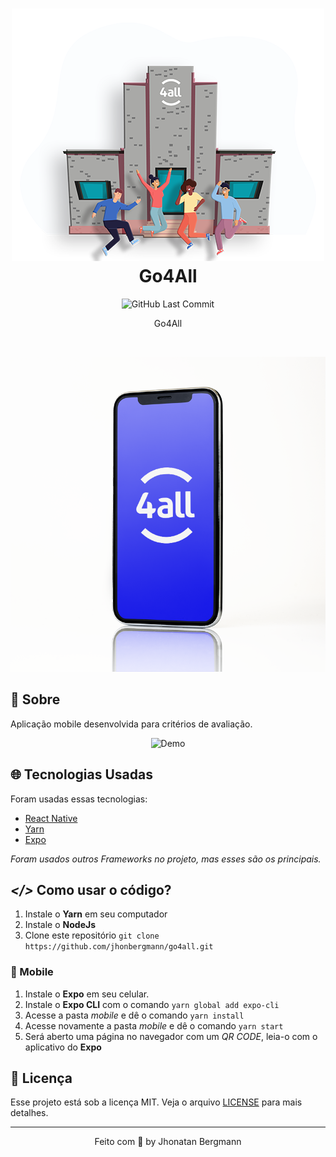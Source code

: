 <h1 align="center">
  <img src="forReadme/logo.png" alt="icon" >
  <br>
  Go4All
  <br>
</h1>

<p align="center">
  <img alt="GitHub Last Commit" src="https://img.shields.io/github/last-commit/JhonatanBergmann/Go4All" />
</p>

<p align="center">Go4All</p>

<br>

<p align="center">
  <img src="forReadme/mockup.png" alt="mockup" >
</p>

## 📅 Sobre

Aplicação mobile desenvolvida para critérios de avaliação.

<p align="center">
  <img src="forReadme/gif.gif" alt="Demo" >
</p>

## 🌐 Tecnologias Usadas
Foram usadas essas tecnologias:

- [React Native](https://reactnative.dev/)
- [Yarn](https://yarnpkg.com/)
- [Expo](https://expo.io/)

*Foram usados outros Frameworks no projeto, mas esses são os principais.*

## ***</>*** Como usar o código?
1. Instale o **Yarn** em seu computador
1. Instale o **NodeJs**
1. Clone este repositório `git clone https://github.com/jhonbergmann/go4all.git`

### 📱 Mobile
1. Instale o **Expo** em seu celular.
1. Instale o **Expo CLI** com o comando `yarn global add expo-cli`
1. Acesse a pasta *mobile* e dê o comando `yarn install`
1. Acesse novamente a pasta *mobile* e dê o comando `yarn start`
1. Será aberto uma página no navegador com um *QR CODE*, leia-o com o aplicativo do **Expo**

## 📝 Licença

Esse projeto está sob a licença MIT. Veja o arquivo [LICENSE](LICENSE) para mais detalhes.

---

<p align="center">
 Feito com 💜 by Jhonatan Bergmann
</p>
